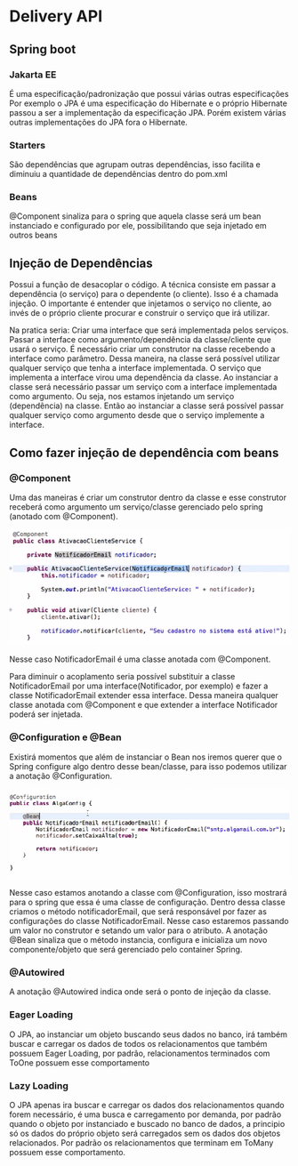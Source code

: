 # Delivery API

## Spring boot

### Jakarta EE

É uma especificação/padronização que possui várias outras especificações
Por exemplo o JPA é uma especificação do Hibernate e o próprio Hibernate passou a ser a implementação da especificação JPA.
Porém existem várias outras implementações do JPA fora o Hibernate.

### Starters

São dependências que agrupam outras dependências, isso facilita e diminuiu a quantidade de dependências dentro do pom.xml

### Beans

@Component sinaliza para o spring que aquela classe será um bean instanciado e configurado por ele, possibilitando que seja injetado em outros beans

## Injeção de Dependências

Possui a função de desacoplar o código.
A técnica consiste em passar a dependência (o serviço) para o dependente (o cliente). Isso é a chamada injeção. O importante é entender que injetamos o serviço no cliente, ao invés de o próprio cliente procurar e construir o serviço que irá utilizar.

Na pratica seria:
Criar uma interface que será implementada pelos serviços.
Passar a interface como argumento/dependência da classe/cliente que usará o serviço.
É necessário criar um construtor na classe recebendo a interface como parâmetro.
Dessa maneira, na classe será possível utilizar qualquer serviço que tenha a interface implementada.
O serviço que implementa a interface virou uma dependência da classe.
Ao instanciar a classe será necessário passar um serviço com a interface implementada como argumento.
Ou seja, nos estamos injetando um serviço (dependência) na classe.
Então ao instanciar a classe será possível passar qualquer serviço como argumento desde que o serviço implemente a interface.

## Como fazer injeção de dependência com beans

### @Component

Uma das maneiras é criar um construtor dentro da classe e esse construtor receberá como argumento um serviço/classe gerenciado pelo spring (anotado com @Component).

 ![picture 3](images/c34e3f12a8a66856e1b7134c8e75d6daf22e482499c0c4a0aab8625d8e2c88bf.png)  

Nesse caso NotificadorEmail é uma classe anotada com @Component.

Para diminuir o acoplamento seria possível substituir a classe NotificadorEmail por uma interface(Notificador, por exemplo) e fazer a classe NotificadorEmail extender essa interface. Dessa maneira qualquer classe anotada com @Component e que extender a interface Notificador poderá ser injetada.

### @Configuration e @Bean

Existirá momentos que além de instanciar o Bean nos iremos querer que o Spring configure algo dentro desse bean/classe, para isso podemos utilizar a anotação @Configuration.

![picture 4](images/13d4c11aeadd6a5e31eee2844896dc1d6a4c669cb503c9d48624ddae0372107c.png)  

Nesse caso estamos anotando a classe com @Configuration, isso mostrará para o spring que essa é uma classe de configuração.
Dentro dessa classe criamos o método notificadorEmail, que será responsável por fazer as configurações do classe NotificadorEmail. Nesse caso estaremos passando um valor no construtor e setando um valor para o atributo.
A anotação @Bean sinaliza que o método instancia, configura e inicializa um novo componente/objeto que será gerenciado pelo container Spring.

### @Autowired

A anotação @Autowired indica onde será o ponto de injeção da classe.

### Eager Loading

O JPA, ao instanciar um objeto buscando seus dados no banco, irá também buscar e carregar os dados de todos os relacionamentos que também possuem Eager Loading, por padrão, relacionamentos terminados com ToOne possuem esse comportamento

### Lazy Loading

O JPA apenas ira buscar e carregar os dados dos relacionamentos quando forem necessário, é uma busca e carregamento por demanda, por padrão quando o objeto por instanciado e buscado no banco de dados, a principio só os dados do próprio objeto será carregados sem os dados dos objetos relacionados. Por padrão os relacionamentos que terminam em ToMany possuem esse comportamento.
